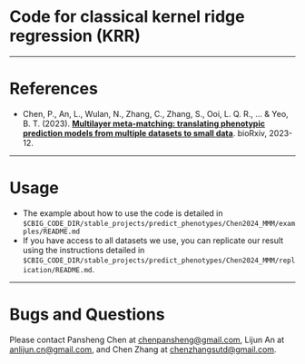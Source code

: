 # Code for classical kernel ridge regression (KRR)

----

References
==========
+ Chen, P., An, L., Wulan, N., Zhang, C., Zhang, S., Ooi, L. Q. R., ... & Yeo, B. T. (2023). [**Multilayer meta-matching: translating phenotypic prediction models from multiple datasets to small data**](https://www.biorxiv.org/content/10.1101/2023.12.05.569848v1.abstract). bioRxiv, 2023-12.
----

Usage
==========

- The example about how to use the code is detailed in `$CBIG_CODE_DIR/stable_projects/predict_phenotypes/Chen2024_MMM/examples/README.md`
- If you have access to all datasets we use, you can replicate our result using the instructions detailed in `$CBIG_CODE_DIR/stable_projects/predict_phenotypes/Chen2024_MMM/replication/README.md`.

----

Bugs and Questions
====
Please contact Pansheng Chen at chenpansheng@gmail.com, Lijun An at anlijun.cn@gmail.com, and Chen Zhang at chenzhangsutd@gmail.com.